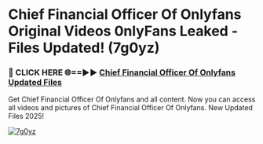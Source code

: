 # Chief Financial Officer Of Onlyfans Original Videos 0nlyFans Leaked - Files Updated! (7g0yz)

<h3>🔴 CLICK HERE 🌐==►► <a href="https://tinyurl.com/2wckxsce" rel="nofollow">Chief Financial Officer Of Onlyfans Updated Files</a></h3>

Get Chief Financial Officer Of Onlyfans and all content. Now you can access all videos and pictures of Chief Financial Officer Of Onlyfans. New Updated Files 2025!

[![7g0yz](https://i.imgur.com/AFduVYN.gif)](https://tinyurl.com/2wckxsce)
